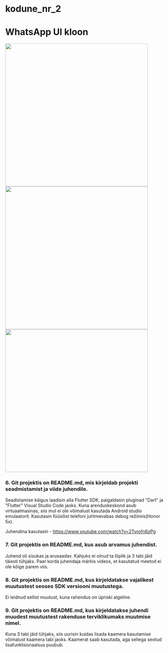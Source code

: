 # kodune_nr_2

# WhatsApp UI kloon

<img src="https://i.imgur.com/5koc6tk.png" height="450">  <img src="https://i.imgur.com/7fuf0NR.png" height="450">  <img src="https://i.imgur.com/gJ4lKRd.png" height="450">

### 6. Git projektis on README.md, mis kirjeldab projekti seadmistamist ja viide juhendile.

Seadistamise käigus laadisin alla Flutter SDK, paigaldasin pluginad "Dart" ja "Flutter" Visual Studio Code jaoks.
Kuna arenduskeskond asub virtuaalmasinas, siis mul ei ole võimalust kasutada Android studio emulaatorit. Kasutasin füüsilist telefoni juhtmevabas debug režiimis(Honor 5x).

Juhendina kasutasin - https://www.youtube.com/watch?v=2Tyrofn6zPg

### 7. Git projektis on README.md, kus asub arvamus juhendist.

Juhend oli sisukas ja arusaadav. Kahjuks ei olnud ta lõplik ja 3 tabi jäid täiesti tühjaks. Paar korda juhendaja märkis videos, et kasutatud meetod ei ole kõige parem viis.


### 8. Git projektis on README.md, kus kirjeldatakse vajalikest muutustest seoses SDK versiooni muutustega.

Ei leidnud sellist muutust, kuna rahendus on üpriski algeline.



### 9. Git projektis on README.md, kus kirjeldatakse juhendi muudest muutustest rakenduse terviklikumaks muutmise nimel.

Kuna 3 tabi jäid tühjaks, siis uurisin kuidas lisada kaamera kasutamise võimalust kaamera tabi jaoks. Kaamerat saab kasutada, aga sellega seotud lisafunktsionaalsus puubub.

